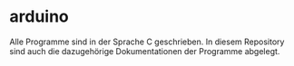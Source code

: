 # arduino
Alle Programme sind in der Sprache C geschrieben. In diesem Repository sind auch die dazugehörige Dokumentationen der Programme abgelegt.
